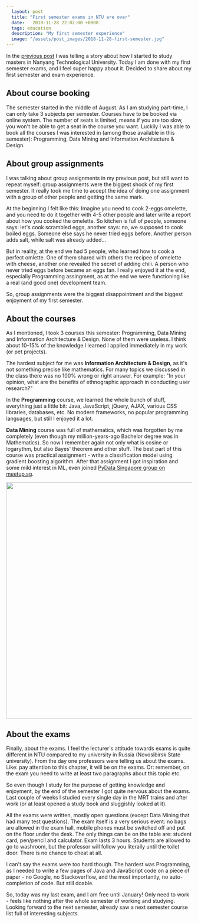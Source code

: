 ```yaml
---
  layout: post
  title: "First semester exams in NTU are over"
  date:   2018-11-28 22:02:00 +0800
  tags: education
  description: "My first semester experience"
  image: "/assets/post_images/2018-11-28-first-semester.jpg"
---
```


In the [previous post](http://www.natalyakosenko.com/2018-10-06-what-it-feels-like-to-study-masters-in-ntu-singapore) I was telling a story about how I started to study masters in Nanyang Technological University. Today I am done with my first semester exams, and I feel super happy about it. Decided to share about my first semester and exam experience.

## About course booking
The semester started in the middle of August. As I am studying part-time, I can only take 3 subjects per semester. Courses have to be booked via online system. The number of seats is limited, means if you are too slow, you won't be able to get a seat in the course you want. Luckily I was able to book all the courses I was interested in (among those available in this semester): Programming, Data Mining and Information Architecture & Design.

## About group assignments
I was talking about group assignments in my previous post, but still want to repeat myself: group assignments were the biggest shock of my first semester. It really took me time to accept the idea of doing one assignment with a group of other people and getting the same mark.

At the beginning I felt like this: Imagine you need to cook 2-eggs omelette, and you need to do it together with 4-5 other people and later write a report about how you cooked the omelette. So kitchen is full of people, someone says: let's cook scrambled eggs, another says: no, we supposed to cook boiled eggs. Someone else says he never tried eggs before. Another person adds salt, while salt was already added...

But in reality, at the end we had 5 people, who learned how to cook a perfect omlette. One of them shared with others the recipee of omelette with cheese, another one revealed the secret of adding chili. A person who never tried eggs before became an eggs fan. I really enjoyed it at the end, especially Programming assingment, as at the end we were functioning like a real (and good one) development team.

So, group assignments were the biggest disappointment and the biggest enjoyment of my first semester.

## About the courses
As I mentioned, I took 3 courses this semester: Programming, Data Mining and Information Architecture & Design. None of them were useless. I think about 10-15% of the knowledge I learned I applied immediately in my work (or pet projects).

The hardest subject for me was __Information Architecture & Design__, as it's not something precise like mathematics. For many topics we discussed in the class there was no 100% wrong or right answer. For example: "In your opinion, what are the benefits of ethnographic approach in conducting user research?"

In the __Programming__ course, we learned the whole bunch of stuff, everything just a little bit: Java, JavaScript, jQuery, AJAX, various CSS libraries, databases, etc. No modern frameworks, no popular programming languages, but still I enjoyed it a lot.

__Data Mining__ course was full of mathematics, which was forgotten by me completely (even though my million-years-ago Bachelor degree was in Mathematics). So now I remember again not only what is cosine or logarythm, but also Bayes' theorem and other stuff. The best part of this course was practical assignment - write a classification model using gradient boosting algorithm. After that assignment I got inspiration and some mild interest in ML, even joined [PyData Singapore group on meetup.sg](https://www.meetup.com/PyData-SG/).

<img src="{{ site.url }}/assets/post_images/2018-11-28-first-semester.jpg" width="640" style="display:block"/>

## About the exams
Finally, about the exams. I feel the lecturer's attitude towards exams is quite different in NTU compared to my university in Russia (Novosibirsk State university). From the day one professors were telling us about the exams. Like: pay attention to this chapter, it will be on the exams. Or: remember, on the exam you need to write at least two paragraphs about this topic etc.

So even though I study for the purpose of getting knowledge and enjoyment, by the end of the semester I got quite nervous about the exams. Last couple of weeks I studied every single day in the MRT trains and after work (or at least opened a study book and sluggishly looked at it).

All the exams were written, mostly open questions (except Data Mining that had many test questions). The exam itself is a very serious event: no bags are allowed in the exam hall, mobile phones must be switched off and put on the floor under the desk. The only things can be on the table are: student card, pen/pencil and calculator. Exam lasts 3 hours. Students are allowed to go to washroom, but the professor will follow you literally until the toilet door. There is no chance to cheat at all.

I can't say the exams were too hard though. The hardest was Programming, as I needed to write a few pages of Java and JavaScript code on a piece of paper - no Google, no Stackoverflow, and the most importantly, no auto-completion of code. But still doable.

So, today was my last exam, and I am free until January! Only need to work - feels like nothing after the whole semester of working and studying. Looking forward to the next semester, already saw a next semester course list full of interesting subjects.
